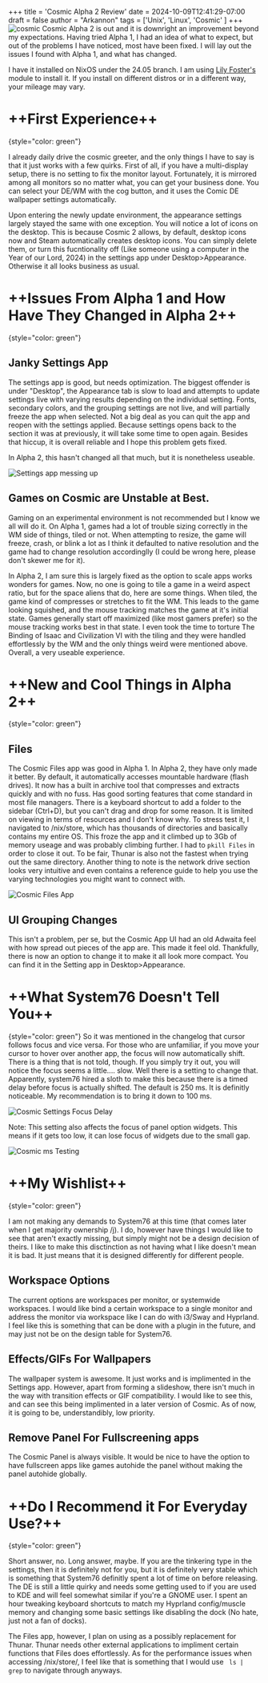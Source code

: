 +++
title = 'Cosmic Alpha 2 Review'
date = 2024-10-09T12:41:29-07:00
draft = false
author = "Arkannon"
tags = ['Unix', 'Linux', 'Cosmic' ]
+++
![cosmic](/blog/2024/images/cosmic-desktop.png)
Cosmic Alpha 2 is out and it is downright an improvement beyond my expectations. Having tried Alpha 1, I had an idea of what to expect, but out of the problems I have noticed, most have been fixed. I will lay out the issues I found with Alpha 1, and what has changed.

I have it installed on NixOS under the 24.05 branch. I am using [Lily Foster's](https://github.com/lilyinstarlight/nixos-cosmic) module to install it. If you install on different distros or in a different way, your mileage may vary.

# ++First Experience++
{style="color: green"}

I already daily drive the cosmic greeter, and the only things I have to say is that it just works with a few quirks. First of all, if you have a multi-display setup, there is no setting to fix the monitor layout. Fortunately, it is mirrored among all monitors so no matter what, you can get your business done. You can select your DE/WM with the cog button, and it uses the Comic DE wallpaper settings automatically. 

Upon entering the newly update environment, the appearance settings largely stayed the same with one exception. You will notice a lot of icons on the desktop. This is because Cosmic 2 allows, by default, desktop icons now and Steam automatically creates desktop icons. You can simply delete them, or turn this fucntionality off (Like someone using a computer in the Year of our Lord, 2024) in the settings app under Desktop>Appearance. Otherwise it all looks business as usual.


# ++Issues From Alpha 1 and How Have They Changed in Alpha 2++
{style="color: green"}

## Janky Settings App

The settings app is good, but needs optimization. The biggest offender is under "Desktop", the Appearance tab is slow to load and attempts to update settings live with varying results depending on the individual setting. Fonts, secondary colors, and the grouping settings are not live, and will partially freeze the app when selected. Not a big deal as you can quit the app and reopen with the settings applied. Because settings opens back to the section it was at previously, it will take some time to open again. Besides that hiccup, it is overall reliable and I hope this problem gets fixed. 

In Alpha 2, this hasn't changed all that much, but it is nonetheless useable.

![Settings app messing up](/blog/2024/images/cosmic-settings.gif)

## Games on Cosmic are Unstable at Best.

Gaming on an experimental environment is not recommended but I know we all will do it. On Alpha 1, games had a lot of trouble sizing correctly in the WM side of things, tiled or not. When attempting to resize, the game will freeze, crash, or blink a lot as I think it defaulted to native resolution and the game had to change resolution accordinglly (I could be wrong here, please don't skewer me for it). 

In Alpha 2, I am sure this is largely fixed as the option to scale apps works wonders for games. Now, no one is going to tile a game in a weird aspect ratio, but for the space aliens that do, here are some things. When tiled, the game kind of compresses or stretches to fit the WM. This leads to the game looking squished, and the mouse tracking matches the game at it's initial state. Games generally start off maximized (like most gamers prefer) so the mouse tracking works best in that state. I even took the time to torture The Binding of Isaac and Civilization VI with the tiling and they were handled effortlessly by the WM and the only things weird were mentioned above. Overall, a very useable experience.


# ++New and Cool Things in Alpha 2++
{style="color: green"}

## Files

The Cosmic Files app was good in Alpha 1. In Alpha 2, they have only made it better. By default, it automatically accesses mountable hardware (flash drives). It now has a built in archive tool that compresses and extracts quickly and with no fuss. Has good sorting features that come standard in most file managers. There is a keyboard shortcut to add a folder to the sidebar (Ctrl+D), but you can't drag and drop for some reason. It is limited on viewing in terms of resources and I don't know why. To stress test it, I navigated to /nix/store, which has thousands of directories and basically contains my entire OS. This froze the app and it climbed up to 3Gb of memory useage and was probably climbing further. I had to ```pkill Files``` in order to close it out. To be fair, Thunar is also not the fastest when trying out the same directory. Another thing to note is the network drive section looks very intuitive and even contains a reference guide to help you use the varying technologies you might want to connect with. 

![Cosmic Files App](/blog/2024/images/cosmic-files.png)

## UI Grouping Changes

This isn't a problem, per se, but the Cosmic App UI had an old Adwaita feel with how spread out pieces of the app are. This made it feel old. Thankfully, there is now an option to change it to make it all look more compact. You can find it in the Setting app in Desktop>Appearance.


# ++What System76 Doesn't Tell You++
{style="color: green"}
So it was mentioned in the changelog that cursor follows focus and vice versa. For those who are unfamiliar, if you move your cursor to hover over another app, the focus will now automatically shift. There is a thing that is not told, though. If you simply try it out, you will notice the focus seems a little.... slow. Well there is a setting to change that. Apparently, system76 hired a sloth to make this because there is a timed delay before focus is actually shifted. The default is 250 ms. It is definitly noticeable. My recommendation is to bring it down to 100 ms. 

![Cosmic Settings Focus Delay](/blog/2024/images/cosmic-focus-delay.png)

Note: This setting also affects the focus of panel option widgets. This means if it gets too low, it can lose focus of widgets due to the small gap.

![Cosmic ms Testing](/blog/2024/images/ms-tester.gif)


# ++My Wishlist++
{style="color: green"}

I am not making any demands to System76 at this time (that comes later when I get majority ownership /j). I do, however have things I would like to see that aren't exactly missing, but simply might not be a design decision of theirs. I like to make this disctinction as not having what I like doesn't mean it is bad. It just means that it is designed differently for different people. 

## Workspace Options

The current options are workspaces per monitor, or systemwide workspaces. I would like bind a certain workspace to a single monitor and address the monitor via workspace like I can do with i3/Sway and Hyprland. I feel like this is something that can be done with a plugin in the future, and may just not be on the design table for System76. 

## Effects/GIFs For Wallpapers

The wallpaper system is awesome. It just works and is implimented in the Settings app. However, apart from forming a slideshow, there isn't much in the way with transition effects or GIF compatibility. I would like to see this, and can see this being implimented in a later version of Cosmic. As of now, it is going to be, understandibly, low priority.

## Remove Panel For Fullscreening apps

The Cosmic Panel is always visible. It would be nice to have the option to have fullscreen apps like games autohide the panel without making the panel autohide globally.


# ++Do I Recommend it For Everyday Use?++
{style="color: green"}

Short answer, no. Long answer, maybe. If you are the tinkering type in the settings, then it is definitely not for you, but it is definitely very stable which is something that System76 definitly spent a lot of time on before releasing. The DE is still a little quirky and needs some getting used to if you are used to KDE and will feel somewhat similar if you're a GNOME user. I spent an hour tweaking keyboard shortcuts to match my Hyprland config/muscle memory and changing some basic settings like disabling the dock (No hate, just not a fan of docks). 

The Files app, however, I plan on using as a possibly replacement for Thunar. Thunar needs other external applications to impliment certain functions that Files does effortlessly. As for the performance issues when accessing /nix/store/, I feel like that is something that I would use ``` ls | grep``` to navigate through anyways.


